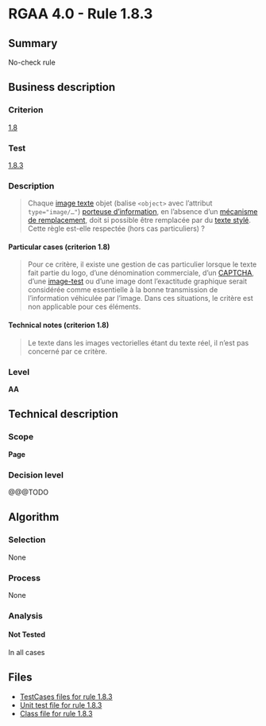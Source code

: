 # RGAA 4.0 - Rule 1.8.3

## Summary

No-check rule

## Business description

### Criterion

[1.8](https://www.numerique.gouv.fr/publications/rgaa-accessibilite/methode/criteres/#crit-1-8)

### Test

[1.8.3](https://www.numerique.gouv.fr/publications/rgaa-accessibilite/methode/criteres/#test-1-8-3)

### Description

> Chaque [image texte](https://www.numerique.gouv.fr/publications/rgaa-accessibilite/methode/glossaire/#image-texte) objet (balise `<object>` avec l’attribut `type="image/…"`) [porteuse d’information](https://www.numerique.gouv.fr/publications/rgaa-accessibilite/methode/glossaire/#image-porteuse-d-information), en l’absence d’un [mécanisme de remplacement](https://www.numerique.gouv.fr/publications/rgaa-accessibilite/methode/glossaire/#mecanisme-de-remplacement), doit si possible être remplacée par du [texte stylé](https://www.numerique.gouv.fr/publications/rgaa-accessibilite/methode/glossaire/#texte-style). Cette règle est-elle respectée (hors cas particuliers) ?

#### Particular cases (criterion 1.8)

> Pour ce critère, il existe une gestion de cas particulier lorsque le texte fait partie du logo, d’une dénomination commerciale, d’un [CAPTCHA](https://www.numerique.gouv.fr/publications/rgaa-accessibilite/methode/glossaire/#captcha), d’une [image-test](https://www.numerique.gouv.fr/publications/rgaa-accessibilite/methode/glossaire/#image-test) ou d’une image dont l’exactitude graphique serait considérée comme essentielle à la bonne transmission de l’information véhiculée par l’image. Dans ces situations, le critère est non applicable pour ces éléments.

#### Technical notes (criterion 1.8)

> Le texte dans les images vectorielles étant du texte réel, il n’est pas concerné par ce critère.

### Level

**AA**


## Technical description

### Scope

**Page**

### Decision level

@@@TODO


## Algorithm

### Selection

None

### Process

None

### Analysis

#### Not Tested

In all cases


## Files

- [TestCases files for rule 1.8.3](https://gitlab.com/asqatasun/Asqatasun/-/tree/v5/rules/rules-rgaa4.0/src/test/resources/testcases/rgaa40/Rgaa40Rule010803/)
- [Unit test file for rule 1.8.3](https://gitlab.com/asqatasun/Asqatasun/-/blob/v5/rules/rules-rgaa4.0/src/test/java/org/asqatasun/rules/rgaa40/Rgaa40Rule010803Test.java)
- [Class file for rule 1.8.3](https://gitlab.com/asqatasun/Asqatasun/-/blob/v5/rules/rules-rgaa4.0/src/main/java/org/asqatasun/rules/rgaa40/Rgaa40Rule010803.java)


